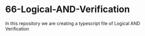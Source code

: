 # 66-Logical-AND-Verification
In this repository we are creating a typescript file of Logical AND Verification
